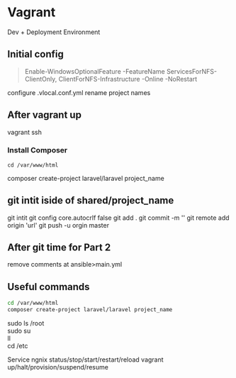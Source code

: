 # Vagrant 

Dev + Deployment Environment 

## Initial config

> Enable-WindowsOptionalFeature -FeatureName ServicesForNFS-ClientOnly, ClientForNFS-Infrastructure -Online -NoRestart

configure .vlocal.conf.yml rename project names

## After vagrant up

vagrant ssh

### Install Composer
`cd /var/www/html`

composer create-project laravel/laravel project_name

## git intit iside of shared/project_name

git intit
git config core.autocrlf false
git add .
git commit -m ''
git remote add origin 'url'
git push -u orgin master

## After git time for Part 2

remove comments at ansible>main.yml

## Useful commands

```bash
cd /var/www/html
composer create-project laravel/laravel project_name
```

sudo ls /root  
sudo su  
ll  
cd /etc

Service ngnix status/stop/start/restart/reload
vagrant up/halt/provision/suspend/resume
